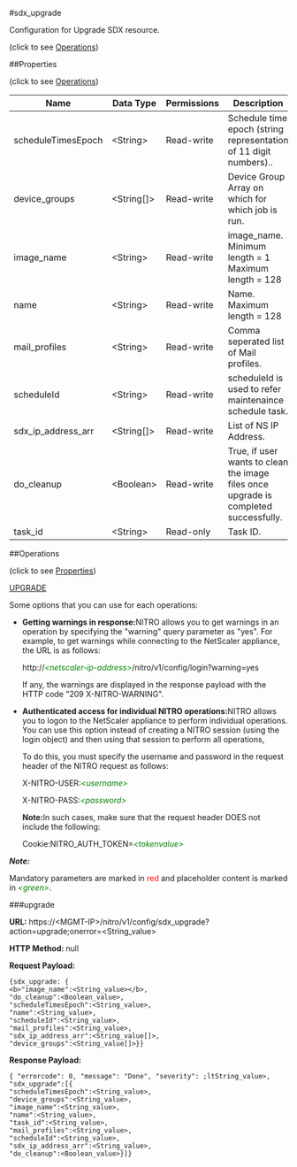 #sdx_upgrade



Configuration for Upgrade SDX resource.

<span>(click to see [Operations](#operations))</span>



##Properties 

<span>(click to see [Operations](#operations))</span>





<table><thead><tr><th>Name</th><th>Data Type</th><th>Permissions</th><th>Description</th></tr></thead><tbody><tr><td>scheduleTimesEpoch</td><td>&lt;String></td><td>Read-write</td><td>Schedule time epoch (string representation of 11 digit numbers)..</td></tr><tr><td>device_groups</td><td>&lt;String[]></td><td>Read-write</td><td>Device Group Array on which for which job is run.</td></tr><tr><td>image_name</td><td>&lt;String></td><td>Read-write</td><td>image_name.<br>Minimum length = 1<br>Maximum length = 128</td></tr><tr><td>name</td><td>&lt;String></td><td>Read-write</td><td>Name.<br>Maximum length = 128</td></tr><tr><td>mail_profiles</td><td>&lt;String></td><td>Read-write</td><td>Comma seperated list of Mail profiles.</td></tr><tr><td>scheduleId</td><td>&lt;String></td><td>Read-write</td><td>scheduleId is used to refer maintenaince schedule task.</td></tr><tr><td>sdx_ip_address_arr</td><td>&lt;String[]></td><td>Read-write</td><td>List of NS IP Address.</td></tr><tr><td>do_cleanup</td><td>&lt;Boolean></td><td>Read-write</td><td>True, if user wants to clean the image files once upgrade is completed successfully.</td></tr><tr><td>task_id</td><td>&lt;String></td><td>Read-only</td><td>Task ID.</td></tr></tbody></table>

##Operations 

<span>(click to see [Properties](#properties))</span>





[UPGRADE](#up)





Some options that you can use for each operations:

<ul><li><p><b>Getting warnings in response:</b>NITRO allows you to get warnings in an operation by specifying the "warning" query parameter as "yes". For example, to get warnings while connecting to the NetScaler appliance, the URL is as follows:</p><p>http://<span style="color:green;font-style:italic;">&lt;netscaler-ip-address&gt;</span>/nitro/v1/config/login?warning=yes</p><p>If any, the warnings are displayed in the response payload with the HTTP code "209 X-NITRO-WARNING".</p></li><li><p><b>Authenticated access for individual NITRO operations:</b>NITRO allows you to logon to the NetScaler appliance to perform individual operations. You can use this option instead of creating a NITRO session (using the login object) and then using that session to perform all operations,</p><p>To do this, you must specify the username and password in the request header of the NITRO request as follows:</p><p>X-NITRO-USER:<span style="color:green;font-style:italic;">&lt;username&gt;</span></p><p>X-NITRO-PASS:<span style="color:green;font-style:italic;">&lt;password&gt;</span></p><p><b>Note:</b>In such cases, make sure that the request header DOES not include the following:</p><p>Cookie:NITRO_AUTH_TOKEN=<span style="color:green;font-style:italic;">&lt;tokenvalue&gt;</span></p></li></ul>







***Note:*** 

Mandatory parameters are marked in <span style="color:#FF0000;">red</span> and placeholder content is marked in <span style="color:green;font-style:italic">&lt;green&gt;</span>.



###upgrade







<b>URL: </b>https://&lt;MGMT-IP&gt;/nitro/v1/config/sdx_upgrade?action=upgrade;onerror=&lt;String_value&gt;

<b>HTTP Method: </b>null

<b>Request Payload: </b>
```
{sdx_upgrade: {
<b>"image_name":<String_value></b>,
"do_cleanup":<Boolean_value>,
"scheduleTimesEpoch":<String_value>,
"name":<String_value>,
"scheduleId":<String_value>,
"mail_profiles":<String_value>,
"sdx_ip_address_arr":<String_value[]>,
"device_groups":<String_value[]>}}
```

<b>Response Payload: </b>
```
{ "errorcode": 0, "message": "Done", "severity": ;ltString_value>, "sdx_upgrade":[{
"scheduleTimesEpoch":<String_value>,
"device_groups":<String_value>,
"image_name":<String_value>,
"name":<String_value>,
"task_id":<String_value>,
"mail_profiles":<String_value>,
"scheduleId":<String_value>,
"sdx_ip_address_arr":<String_value>,
"do_cleanup":<Boolean_value>}]}
```







